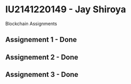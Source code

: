 # IU2141220149 - Jay Shiroya

Blockchain Assignments

## Assignement 1 - Done
## Assignement 2 - Done
## Assignement 3 - Done
